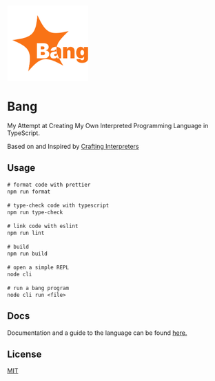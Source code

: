 <img src="./Logo.svg" height="175px">

# Bang

My Attempt at Creating My Own Interpreted Programming Language in TypeScript.

Based on and Inspired by [Crafting Interpreters](https://craftinginterpreters.com/)

## Usage

```
# format code with prettier
npm run format

# type-check code with typescript
npm run type-check

# link code with eslint
npm run lint

# build
npm run build

# open a simple REPL
node cli

# run a bang program
node cli run <file>
```

## Docs

Documentation and a guide to the language can be found [here.](./docs.md)

## License

[MIT](./LICENSE)
